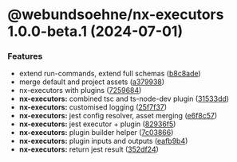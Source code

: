 # @webundsoehne/nx-executors 1.0.0-beta.1 (2024-07-01)

### Features

- extend run-commands, extend full schemas ([b8c8ade](https://gitlab.diamir.tech/bdsm/nx-skeleton/commit/b8c8adec4a8b8dfd9cf3fc7e3fb16641080a5ea5))
- merge default and project assets ([a379938](https://gitlab.diamir.tech/bdsm/nx-skeleton/commit/a37993836ac47d222bb67029602927bdf49c7ae5))
- nx-executors with plugins ([7259684](https://gitlab.diamir.tech/bdsm/nx-skeleton/commit/725968424b29c5bd116ddd72014e206be7c5fdbd))
- **nx-executors:** combined tsc and ts-node-dev plugin ([31533dd](https://gitlab.diamir.tech/bdsm/nx-skeleton/commit/31533dd87050159b563c709e8bcf30de2bd16eb0))
- **nx-executors:** customised logging ([25f7f37](https://gitlab.diamir.tech/bdsm/nx-skeleton/commit/25f7f37d5b7d5088dd14ac1a000302b8b0884cb8))
- **nx-executors:** jest config resolver, asset merging ([e6f8c57](https://gitlab.diamir.tech/bdsm/nx-skeleton/commit/e6f8c574ce3e39d598f1bd52131035b10c64c90f))
- **nx-executors:** jest executor + plugin ([82936f5](https://gitlab.diamir.tech/bdsm/nx-skeleton/commit/82936f59b7227d4a9cb25ed3f9b37bf5b454daa6))
- **nx-executors:** plugin builder helper ([7c03866](https://gitlab.diamir.tech/bdsm/nx-skeleton/commit/7c038667e0ddb4bed19e26f82735ef11ed560f4b))
- **nx-executors:** plugin inputs and outputs ([eafb9b4](https://gitlab.diamir.tech/bdsm/nx-skeleton/commit/eafb9b49da07d64c18cf3b9dd07675489c890341))
- **nx-executors:** return jest result ([352df24](https://gitlab.diamir.tech/bdsm/nx-skeleton/commit/352df24ad3d46b8b469511c33b3d8aa1bf84b140))

